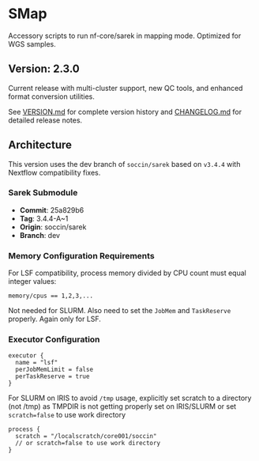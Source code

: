 # SMap

Accessory scripts to run nf-core/sarek in mapping mode. Optimized for WGS samples.

## Version: 2.3.0

Current release with multi-cluster support, new QC tools, and enhanced format conversion utilities.

See [VERSION.md](VERSION.md) for complete version history and [CHANGELOG.md](CHANGELOG.md) for detailed release notes.

## Architecture

This version uses the dev branch of `soccin/sarek` based on `v3.4.4` with Nextflow compatibility fixes.

### Sarek Submodule
- **Commit**: 25a829b6
- **Tag**: 3.4.4-A~1  
- **Origin**: soccin/sarek
- **Branch**: dev

### Memory Configuration Requirements

For LSF compatibility, process memory divided by CPU count must equal integer values:
```
memory/cpus == 1,2,3,...
```
Not needed for SLURM. Also need to set the `JobMem` and `TaskReserve` properly.
Again only for LSF.

### Executor Configuration
```
executor {
  name = "lsf"
  perJobMemLimit = false
  perTaskReserve = true
}
```

For SLURM on IRIS to avoid `/tmp` usage, explicitly set scratch to a
directory (not /tmp) as TMPDIR is not getting properly set on IRIS/SLURM
or set `scratch=false` to use work directory
```
process {
  scratch = "/localscratch/core001/soccin"
  // or scratch=false to use work directory
}
```
